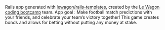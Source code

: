 Rails app generated with [lewagon/rails-templates](https://github.com/lewagon/rails-templates), created by the [Le Wagon coding bootcamp](https://www.lewagon.com) team.
App goal :
Make football match predictions with your friends, and celebrate your team’s victory together! 
This game creates bonds and allows for betting without putting any money at stake.
